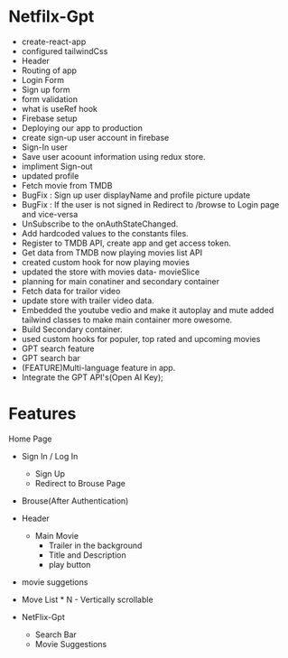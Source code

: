 # Netfilx-Gpt

- create-react-app
- configured tailwindCss
- Header
- Routing of app
- Login Form
- Sign up form
- form validation
- what is useRef hook
- Firebase setup
- Deploying our app to production
- create sign-up user account in firebase
- Sign-In user
- Save user acoount information using redux store.
- impliment Sign-out
- updated profile
- Fetch movie from TMDB
- BugFix : Sign up user displayName and profile picture update
- BugFix : If the user is not signed in Redirect to /browse to Login page and vice-versa
- UnSubscribe to the onAuthStateChanged.
- Add hardcoded values to the constants files.
- Register to TMDB API, create app and get access token.
- Get data from TMDB now playing movies list API
- created custom hook for now playing movies
- updated the store with movies data- movieSlice
- planning for main conatiner and secondary container
- Fetch data for trailor video
- update store with trailer video data.
- Embedded the youtube vedio and make it autoplay and mute added tailwind classes to make main container more owesome.
- Build Secondary container.
- used custom hooks for populer, top rated and upcoming movies
- GPT search feature
- GPT search bar
- (FEATURE)Multi-language feature in app.
- Integrate the GPT API's(Open AI Key);

# Features

Home Page

- Sign In / Log In

  - Sign Up
  - Redirect to Brouse Page

- Brouse(After Authentication)
- Header
  - Main Movie
    - Trailer in the background
    - Title and Description
    - play button
- movie suggetions
- Move List \* N - Vertically scrollable

- NetFlix-Gpt
  - Search Bar
  - Movie Suggestions
